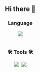 <h2 align="center">
  Hi there 👋
</h2>

<div align="center">
  <h3 align="center"> Language </h3>
  <img src="https://img.shields.io/badge/TypeScript-0672d3?style=for-the-badge&logo=TypeScript&logoColor=white"/>
</div>

<br>

<div align="center">
  <h3 align="center">🛠 Tools 🛠</h3>
  <img src="https://img.shields.io/badge/Angular-ff3900?style=for-the-badge&logo=Angular&logoColor=white"/>&nbsp;
  <img src="https://img.shields.io/badge/Git-ff8a00.svg?style=for-the-badgee&logo=Git&logoColor=white"/>
</div>

<!--
**Huni31/Huni31** is a ✨ _special_ ✨ repository because its `README.md` (this file) appears on your GitHub profile.

Here are some ideas to get you started:

- 🔭 I’m currently working on ...
- 🌱 I’m currently learning ...
- 👯 I’m looking to collaborate on ...
- 🤔 I’m looking for help with ...
- 💬 Ask me about ...
- 📫 How to reach me: ...
- 😄 Pronouns: ...
- ⚡ Fun fact: ...
-->
